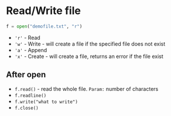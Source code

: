# Read/Write file
```Python
f = open("demofile.txt", "r")
```

* `'r'` - Read
* `'w'` - Write - will create a file if the specified file does not exist
* `'a'` - Append
* `'x'` - Create - will create a file, returns an error if the file exist

## After open
* `f.read()` - read the whole file. `Param:` number of characters
* `f.readline()`
* `f.write("what to write")`
* `f.close()`
